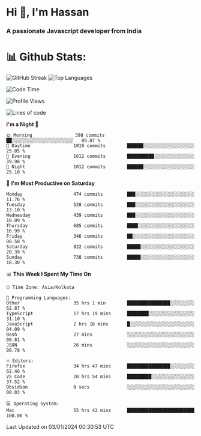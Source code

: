 # Hi 👋, I'm Hassan
### A passionate Javascript developer from India


# 📊 Github Stats:
![GitHub Streak](https://github-readme-streak-stats.herokuapp.com/?user=codeblooded47&theme=dracula&hide_border=false)
![Top Languages](https://github-readme-stats.vercel.app/api/top-langs/?username=codeblooded47&layout=compact&theme=dracula)



<!--START_SECTION:waka-->
![Code Time](http://img.shields.io/badge/Code%20Time-55%20hrs%2055%20mins-blue)

![Profile Views](http://img.shields.io/badge/Profile%20Views-102-blue)

![Lines of code](https://img.shields.io/badge/From%20Hello%20World%20I%27ve%20Written-23.3%20million%20lines%20of%20code-blue)

**I'm a Night 🦉** 

```text
🌞 Morning                398 commits         ██░░░░░░░░░░░░░░░░░░░░░░░   09.87 % 
🌆 Daytime                1010 commits        ██████░░░░░░░░░░░░░░░░░░░   25.05 % 
🌃 Evening                1612 commits        ██████████░░░░░░░░░░░░░░░   39.98 % 
🌙 Night                  1012 commits        ██████░░░░░░░░░░░░░░░░░░░   25.10 % 
```
📅 **I'm Most Productive on Saturday** 

```text
Monday                   474 commits         ███░░░░░░░░░░░░░░░░░░░░░░   11.76 % 
Tuesday                  528 commits         ███░░░░░░░░░░░░░░░░░░░░░░   13.10 % 
Wednesday                439 commits         ███░░░░░░░░░░░░░░░░░░░░░░   10.89 % 
Thursday                 685 commits         ████░░░░░░░░░░░░░░░░░░░░░   16.99 % 
Friday                   346 commits         ██░░░░░░░░░░░░░░░░░░░░░░░   08.58 % 
Saturday                 822 commits         █████░░░░░░░░░░░░░░░░░░░░   20.39 % 
Sunday                   738 commits         █████░░░░░░░░░░░░░░░░░░░░   18.30 % 
```


📊 **This Week I Spent My Time On** 

```text
🕑︎ Time Zone: Asia/Kolkata

💬 Programming Languages: 
Other                    35 hrs 1 min        ████████████████░░░░░░░░░   62.87 % 
TypeScript               17 hrs 19 mins      ████████░░░░░░░░░░░░░░░░░   31.10 % 
JavaScript               2 hrs 16 mins       █░░░░░░░░░░░░░░░░░░░░░░░░   04.09 % 
Bash                     27 mins             ░░░░░░░░░░░░░░░░░░░░░░░░░   00.81 % 
JSON                     26 mins             ░░░░░░░░░░░░░░░░░░░░░░░░░   00.78 % 

🔥 Editors: 
Firefox                  34 hrs 47 mins      ████████████████░░░░░░░░░   62.46 % 
VS Code                  20 hrs 54 mins      █████████░░░░░░░░░░░░░░░░   37.52 % 
Obsidian                 0 secs              ░░░░░░░░░░░░░░░░░░░░░░░░░   00.03 % 

💻 Operating System: 
Mac                      55 hrs 42 mins      █████████████████████████   100.00 % 
```


 Last Updated on 03/01/2024 00:30:53 UTC
<!--END_SECTION:waka-->

